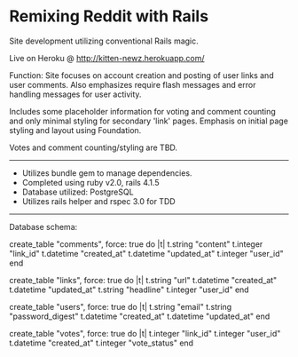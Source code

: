 
Remixing Reddit with Rails
====================================
Site development utilizing conventional Rails magic. 

Live on Heroku @ http://kitten-newz.herokuapp.com/

Function: 
Site focuses on account creation and posting of user links and user comments. Also emphasizes require flash messages and error handling messages for user activity.

Includes some placeholder information for voting and comment counting and only minimal styling for secondary 'link' pages. Emphasis on initial page styling and layout using Foundation. 

Votes and comment counting/styling are TBD.

---

* Utilizes bundle gem to manage dependencies.
* Completed using ruby v2.0, rails 4.1.5
* Database utilized: PostgreSQL
* Utilizes rails helper and rspec 3.0 for TDD

---
Database schema: 

  create_table "comments", force: true do |t|
    t.string   "content"
    t.integer  "link_id"
    t.datetime "created_at"
    t.datetime "updated_at"
    t.integer  "user_id"
  end

  create_table "links", force: true do |t|
    t.string   "url"
    t.datetime "created_at"
    t.datetime "updated_at"
    t.string   "headline"
    t.integer  "user_id"
  end

  create_table "users", force: true do |t|
    t.string   "email"
    t.string   "password_digest"
    t.datetime "created_at"
    t.datetime "updated_at"
  end

  create_table "votes", force: true do |t|
    t.integer  "link_id"
    t.integer  "user_id"
    t.datetime "created_at"
    t.integer  "vote_status"
  end